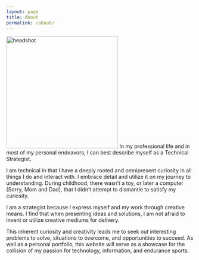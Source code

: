 ```yaml
---
layout: page
title: About
permalink: /about/
---
```





<img src="/images/headshot.png" alt="headshot" width="300"/>
In my professional life and in most of my personal endeavors, I can best describe myself as a Technical Strategist.

I am technical in that I have a deeply rooted and omnipresent curiosity in all things I do and interact with. I embrace detail and utilize it on my journey to understanding. During childhood, there wasn’t a toy, or later a computer (Sorry, Mom and Dad), that I didn’t attempt to dismantle to satisfy my curiosity.

I am a strategist because I express myself and my work through creative means.  I find that when presenting ideas and solutions, I am not afraid to invent or utilize creative mediums for delivery.

This inherent curiosity and creativity leads me to seek out interesting problems to solve, situations to overcome, and opportunities to succeed.  As well as a personal portfolio, this website will serve as a showcase for the collision of my passion for technology, information, and endurance sports.

